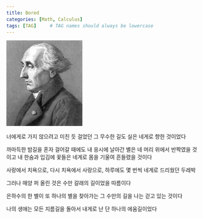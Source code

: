 ```yaml
---
title: Bored 
categories: [Math, Calculus]
tags: [TAG]     # TAG names should always be lowercase
---
```

![Lagrange](/../assets/img/posts/lagrange.jpg) 

너에게로 가지 않으려고 미친 듯 걸었던
그 무수한 길도
실은 네게로 향한 것이었다

까마득한 밤길을 혼자 걸어갈 때에도
내 응시에 날아간 별은
네 머리 위에서 반짝였을 것이고
내 한숨과 입김에 꽃들은
네게로 몸을 기울여 흔들렸을 것이다

사랑에서 치욕으로,
다시 치욕에서 사랑으로,
하루에도 몇 번씩
네게로 드리웠던 두레박

그러나 매양 퍼 올린 것은
수만 갈래의 길이었을 따름이다

은하수의 한 별이
또 하나의 별을 찾아가는
그 수만의 길을 나는 걷고 있는 것이다

나의 생애는
모든 지름길을 돌아서
내게로 난 단 하나의 에움길이었다

<!-- 학교에서 엊그저께 드디어 미분 / 적분 수업을 끝냈다... 이해가 안 되는 것 중 하나가 도대체 왜 학교가 꼭 졸업하는 해에만 듣게 해주는지인데… 뭐 그럭저럭 수업 들으면서 배웠으니...

일단 그래도 학교 다니면서 가장 수학 수업다웠다. 문제도 많이 풀고 설명이랑 개념도 적절히 분배해서 상대적으로 간편한지만 또한 재미있게 들을 수 있었다. 

나중에 해석학에 제대로 임하고 다변수미적분도 공부하면 지금 우리가 증명하지도 않고 받아들인 사실들을 다시 갱신해서 이해의 깊이를 늘릴 수 있지 않을까 짐작한다. 핵석 학적인 
관점의 극한의 개념 등은 수학의 정석 등 고교 가정에서 포함되지 않은 게 올바른 결정임은 맞는 거 같다. 개인적으로 가장 신기했던 부분은 테일러 급수를 이용해서 근사값을 찾는 것이었는데, 우리가 쓰는 계산기, 컴퓨터 등도 그런 근사값을 찾기 위해 정규화된 알고리즘은 유용하게 쓰고 있다. 아는 바로는 실행 도와 정확도가 핵심 요소들인데, 기하학적인 계산 방법 말고 뉴턴, 테일러 등등 기초 알고리즘 적인 체계를 접해서 꽤 신기했다.

뭐 딱히 더 할 말은 없다. 미분, 적분은 수학의 토대라는 것은 분명하고 나중에 컴퓨터 사이언스를 할 때 여러가지 구현 등 거의 현재의 나로서는 불가능한? 프로젝트를 시도 해볼 때 유용하길 바란다. -->